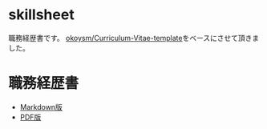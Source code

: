 # skillsheet
職務経歴書です。
[okoysm/Curriculum-Vitae-template](https://github.com/okoysm/Curriculum-Vitae-template)をベースにさせて頂きました。

# 職務経歴書

- [Markdown版](https://github.com/h-oikawa-jp/skillsheet/blob/master/skillsheet.md)
- [PDF版](https://github.com/h-oikawa-jp/skillsheet/blob/doc/resume/latest.pdf)
